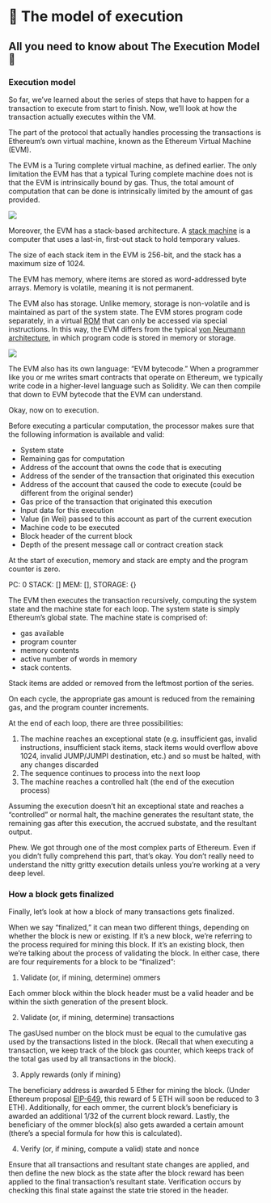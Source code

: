 ﻿# 🎯 The model of execution

## All you need to know about The Execution Model 🚀

### Execution model

So far, we’ve learned about the series of steps that have to happen for a transaction to execute from start to finish. Now, we’ll look at how the transaction actually executes within the VM.

The part of the protocol that actually handles processing the transactions is Ethereum’s own virtual machine, known as the Ethereum Virtual Machine (EVM).

The EVM is a Turing complete virtual machine, as defined earlier. The only limitation the EVM has that a typical Turing complete machine does not is that the EVM is intrinsically bound by gas. Thus, the total amount of computation that can be done is intrinsically limited by the amount of gas provided.  

![](https://lh5.googleusercontent.com/Bplawsohn862Xut1echN74jbW9ULOHF41HHuspjAYZCIXfTFrCEgmrZ9caNFT8UyXOBiu0HF0C9e3CfHBykcaUMkTNMWnctHAGyXxOTuVNG5d0wfmgZqACjH2Ct5ZGXZVBQRaciP)

Moreover, the EVM has a stack-based architecture. A [stack machine](https://en.wikipedia.org/wiki/Stack_machine)  is a computer that uses a last-in, first-out stack to hold temporary values.

The size of each stack item in the EVM is 256-bit, and the stack has a maximum size of 1024.

The EVM has memory, where items are stored as word-addressed byte arrays. Memory is volatile, meaning it is not permanent.

The EVM also has storage. Unlike memory, storage is non-volatile and is maintained as part of the system state. The EVM stores program code separately, in a virtual [ROM](https://en.wikipedia.org/wiki/Read-only_memory)  that can only be accessed via special instructions. In this way, the EVM differs from the typical [von Neumann architecture](https://en.wikipedia.org/wiki/Von_Neumann_architecture), in which program code is stored in memory or storage.

![](https://lh4.googleusercontent.com/V9hJWsUQGS4l6R3LK-Bo7jw2aXPU_f6etCqrnTp1xKffw_dZ6mEsRlugF1hMOQcaxA4QrZeSN-vW6_tBxt84_MJrVBSbh2h-WU2DaK1tCQtTt3l1yMWZz-3WZnlBLiV8EeNEG3hA)

The EVM also has its own language: “EVM bytecode.” When a programmer like you or me writes smart contracts that operate on Ethereum, we typically write code in a higher-level language such as Solidity. We can then compile that down to EVM bytecode that the EVM can understand.

Okay, now on to execution.

Before executing a particular computation, the processor makes sure that the following information is available and valid:

-   System state
-   Remaining gas for computation
-   Address of the account that owns the code that is executing
-   Address of the sender of the transaction that originated this execution
-   Address of the account that caused the code to execute (could be different from the original sender)
-   Gas price of the transaction that originated this execution
-   Input data for this execution
-   Value (in Wei) passed to this account as part of the current execution
-   Machine code to be executed
-   Block header of the current block
-   Depth of the present message call or contract creation stack

At the start of execution, memory and stack are empty and the program counter is zero.

PC: 0 STACK: [] MEM: [], STORAGE: {}

The EVM then executes the transaction recursively, computing the system state and the machine state for each loop. The system state is simply Ethereum’s global state. The machine state is comprised of:

-   gas available
-   program counter
-   memory contents
-   active number of words in memory
-   stack contents.

Stack items are added or removed from the leftmost portion of the series.

On each cycle, the appropriate gas amount is reduced from the remaining gas, and the program counter increments.

At the end of each loop, there are three possibilities:

1.  The machine reaches an exceptional state (e.g. insufficient gas, invalid instructions, insufficient stack items, stack items would overflow above 1024, invalid JUMP/JUMPI destination, etc.) and so must be halted, with any changes discarded
2.  The sequence continues to process into the next loop
3.  The machine reaches a controlled halt (the end of the execution process)

Assuming the execution doesn’t hit an exceptional state and reaches a “controlled” or normal halt, the machine generates the resultant state, the remaining gas after this execution, the accrued substate, and the resultant output.

Phew. We got through one of the most complex parts of Ethereum. Even if you didn’t fully comprehend this part, that’s okay. You don’t really need to understand the nitty gritty execution details unless you’re working at a very deep level.

### How a block gets finalized

Finally, let’s look at how a block of many transactions gets finalized.

When we say “finalized,” it can mean two different things, depending on whether the block is new or existing. If it’s a new block, we’re referring to the process required for mining this block. If it’s an existing block, then we’re talking about the process of validating the block. In either case, there are four requirements for a block to be “finalized”:

1) Validate (or, if mining, determine) ommers

Each ommer block within the block header must be a valid header and be within the sixth generation of the present block.

2) Validate (or, if mining, determine) transactions

The gasUsed number on the block must be equal to the cumulative gas used by the transactions listed in the block. (Recall that when executing a transaction, we keep track of the block gas counter, which keeps track of the total gas used by all transactions in the block).

3) Apply rewards (only if mining)

The beneficiary address is awarded 5 Ether for mining the block. (Under Ethereum proposal [EIP-649](https://github.com/ethereum/EIPs/pull/669), this reward of 5 ETH will soon be reduced to 3 ETH). Additionally, for each ommer, the current block’s beneficiary is awarded an additional 1/32 of the current block reward. Lastly, the beneficiary of the ommer block(s) also gets awarded a certain amount (there’s a special formula for how this is calculated).

4) Verify (or, if mining, compute a valid) state and nonce

Ensure that all transactions and resultant state changes are applied, and then define the new block as the state after the block reward has been applied to the final transaction’s resultant state. Verification occurs by checking this final state against the state trie stored in the header.